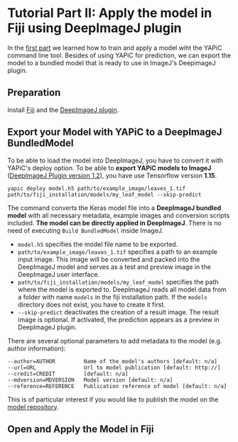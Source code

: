 # Tutorial Part II: Apply the model in Fiji using DeepImageJ plugin

In the [first part](tutorial.md) we learned how to train and apply a model wiht the YAPiC command line tool. Besides of using YAPiC for prediction, we can export the model to a bundled model that is ready to use in ImageJ's DeepimageJ plugin.

## Preparation

Install [Fiji](https://fiji.sc) and the [DeepImageJ plugin](https://deepimagej.github.io).

## Export your Model with YAPiC to a DeepImageJ BundledModel

To be able to load the model into DeepImageJ, you have to convert it with YAPiC's deploy option. To be able to **export YAPiC models to ImageJ** ([DeepImageJ Plugin version 1.2](https://deepimagej.github.io/deepimagej/)), you have use Tensorflow version **1.15**.

```
yapic deploy model.h5 path/to/example_image/leaves_1.tif path/to/fiji_installation/models/my_leaf_model --skip-predict
```

The command converts the Keras model file into a **DeepImageJ bundled model** with all necessary metadata, example images and conversion scripts included. **The model can be directly applied in DeepImageJ**. There is no need of executing `Build BundledModel` inside ImageJ.

* `model.h5` specifies the model file name to be exported.
* `path/to/example_image/leaves_1.tif` specifies a path to an example input image. This image will be converted and packed into the DeepImageJ model and serves as a test and preview image in the DeepImageJ user interface.
* `path/to/fiji_installation/models/my_leaf_model` specifies the path where the model is exported to. DeepImageJ reads all model data from a folder with name `models` in the fiji installation path. If the `models` directory does not exist, you have to create it first.
* `--skip-predict` deactivates the creation of a result image. The result image is optional. If activated, the prediction appears as a preview in DeepImageJ plugin.

There are several optional parameters to add metadata to the model (e.g. author information):

```
--author=AUTHOR         Name of the model's authors [default: n/a]
--url=URL               Url to model publication [default: http://]
--credit=CREDIT         [default: n/a]
--mdversion=MDVERSION   Model version [default: n/a]
--reference=REFERENCE   Publication reference of model [default: n/a]
```
This is of particular interest if you would like to publish the model on the [model repository](https://deepimagej.github.io/deepimagej/models.html).

## Open and Apply the Model in Fiji

